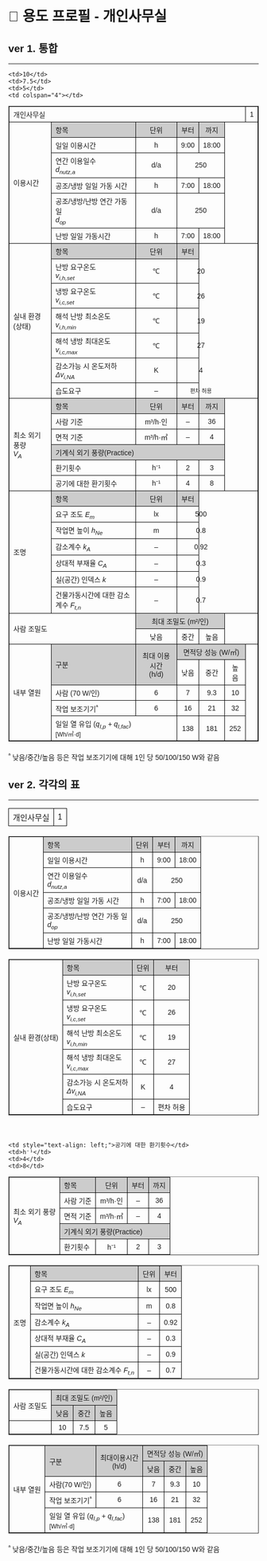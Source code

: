 # 🔹 용도 프로필 - 개인사무실

## ver 1. 통합
---
<!DOCTYPE html>
<html lang="ko">
<head>
  <meta charset="UTF-8">
  <title>개인사무실 환경 설정</title>
  <style>
    body {
      font-family: "Malgun Gothic", sans-serif;
      font-size: 14px;
    }
    table {
      border-collapse: collapse;
      width: 100%;
      margin-bottom: 20px;
    }
    th, td {
      border: 1px solid #000;
      padding: 5px 8px;
      vertical-align: middle;
    }
    th {
      background-color: #eee;
    }
    .center {
      text-align: center;
    }
    .left {
      text-align: left;
    }
    .gray {
      background-color: #ccc;
    }
  </style>
</head>
<body>

 <table border="1" cellspacing="0" cellpadding="5" style="border-collapse: collapse; font-family: 'Malgun Gothic', sans-serif; font-size: 14px; text-align: center; width: 100%;">
  <!-- Title Row -->
  <tr>
    <td colspan="8" style="text-align: left;">개인사무실</td>
    <td>1</td>
  </tr>

  <!-- 이용시간 -->
  <tr>
    <td rowspan="6" style="text-align: left;">이용시간</td>
    <td style="background-color: #ccc; text-align: left;">항목</td>
    <td style="background-color: #ccc;">단위</td>
    <td style="background-color: #ccc;">부터</td>
    <td style="background-color: #ccc;">까지</td>
    <td colspan="4" rowspan="6"></td>
  </tr>
  <tr>
    <td style="text-align: left;">일일 이용시간</td>
    <td>h</td>
    <td>9:00</td>
    <td>18:00</td>
  </tr>
  <tr>
    <td style="text-align: left;">연간 이용일수 <br><i>d<sub>nutz,a</sub></i></td>
    <td>d/a</td>
    <td colspan="2">250</td>
  </tr>
  <tr>
    <td style="text-align: left;">공조/냉방 일일 가동 시간</td>
    <td>h</td>
    <td>7:00</td>
    <td>18:00</td>
  </tr>
  <tr>
    <td style="text-align: left;">공조/냉방/난방 연간 가동 일 <br><i>d<sub>op</sub></i></td>
    <td>d/a</td>
    <td colspan="2">250</td>
  </tr>
  <tr>
    <td style="text-align: left;">난방 일일 가동시간</td>
    <td>h</td>
    <td>7:00</td>
    <td>18:00</td>
  </tr>

  <!-- 실내 환경 -->
  <tr>
    <td rowspan="7" style="text-align: left;">실내 환경(상태)</td>
    <td style="background-color: #ccc; text-align: left;">항목</td>
    <td style="background-color: #ccc;">단위</td>
    <td style="background-color: #ccc;" colspan="1">부터</td>
    <td colspan="5" rowspan="7"></td>
  </tr>
  <tr><td style="text-align: left;">난방 요구온도 <br><i>v<sub>i,h,set</sub></i></td><td>℃</td><td colspan="2">20</td></tr>
  <tr><td style="text-align: left;">냉방 요구온도 <br><i>v<sub>i,c,set</sub></i></td><td>℃</td><td colspan="2">26</td></tr>
  <tr><td style="text-align: left;">해석 난방 최소온도 <br><i>v<sub>i,h,min</sub></i></td><td>℃</td><td colspan="2">19</td></tr>
  <tr><td style="text-align: left;">해석 냉방 최대온도 <br><i>v<sub>i,c,max</sub></i></td><td>℃</td><td colspan="2">27</td></tr>
  <tr><td style="text-align: left;">감소가능 시 온도저하 <br><i>Δv<sub>i,NA</sub></i></td><td>K</td><td colspan="2">4</td></tr>
  <tr><td style="text-align: left;">습도요구</td><td>–</td><td colspan="2" style="font-size: 11px;">편차 허용</td></tr>
 </tr>


  <!-- 최소 외기 풍량 -->
  <tr>
    <td rowspan="6" style="text-align: left;">최소 외기 풍량 <br><i>V<sub>A</sub></i></td>
    <td style="background-color: #ccc; text-align: left;">항목</td>
    <td style="background-color: #ccc;">단위</td>
    <td style="background-color: #ccc;">부터</td>
    <td style="background-color: #ccc;">까지</td>
    <td colspan="4" rowspan="6"></td>
  </tr>
  <tr><td style="text-align: left;">사람 기준</td><td>m³/h·인</td><td>–</td><td>36</td></tr>
  <tr><td style="text-align: left;">면적 기준</td><td>m³/h·㎡</td><td>–</td><td>4</td></tr>
  <tr><td colspan="4" style="text-align: left; background-color: #ccc;">기계식 외기 풍량(Practice)</td></tr>
  <tr><td style="text-align: left;">환기횟수</td><td>h⁻¹</td><td>2</td><td>3</td></tr>
  <tr><td style="text-align: left;">공기에 대한 환기횟수</td><td>h⁻¹</td><td>4</td><td>8</td></tr>

  <!-- 조명 -->
  <tr>
    <td rowspan="7" style="text-align: left;">조명</td>
    <td style="background-color: #ccc; text-align: left;">항목</td>
    <td style="background-color: #ccc;">단위</td>
    <td style="background-color: #ccc;" colspan="1">부터</td>
    <td colspan="5" rowspan="7"></td>
  </tr>
  <tr><td style="text-align: left;">요구 조도 <i>E<sub>m</sub></i></td><td>lx</td><td colspan="2">500</td></tr>
  <tr><td style="text-align: left;">작업면 높이 <i>h<sub>Ne</sub></i></td><td>m</td><td colspan="2">0.8</td></tr>
  <tr><td style="text-align: left;">감소계수 <i>k<sub>A</sub></i></td><td>–</td><td colspan="2">0.92</td></tr>
  <tr><td style="text-align: left;">상대적 부재율 <i>C<sub>A</sub></i></td><td>–</td><td colspan="2">0.3</td></tr>
  <tr><td style="text-align: left;">실(공간) 인덱스 <i>k</i></td><td>–</td><td colspan="2">0.9</td></tr>
  <tr><td style="text-align: left;">건물가동시간에 대한 감소계수 <i>F<sub>t,n</sub></i></td><td>–</td><td colspan="2">0.7</td></tr>

  <!-- 사람 조밀도 -->
  <tr>
    <td rowspan="3" colspan="2" style="text-align: left;">사람 조밀도</td>
    <td colspan="3" style="background-color: #ccc;">최대 조밀도 (m²/인)</td>
    <td colspan="4" rowspan="2"></td>
  </tr>
  <tr>
    <td>낮음</td>
    <td>중간</td>
    <td>높음</td>
  </tr>
  <tr>
    
    <td>10</td>
    <td>7.5</td>
    <td>5</td>
    <td colspan="4"></td>
  </tr>

  <!-- 내부 열원 -->
  <tr>
    <td rowspan="5" colspan="1" style="text-align: left;">내부 열원</td>
    <td rowspan="2" style="text-align: left; background-color: #ccc;">구분</td>
    <td rowspan="2" style="background-color: #ccc;">최대 이용시간<br>(h/d)</td>
    <td colspan="3" style="background-color: #ccc;">면적당 성능 (W/㎡)</td>
    <td colspan="3" rowspan="5"></td>
  </tr>
  <tr>
    <td>낮음</td><td>중간</td><td>높음</td>
  </tr>
  <tr><td style="text-align: left;">사람 (70 W/인)</td><td>6</td><td>7</td><td>9.3</td><td>10</tr>
  <tr><td style="text-align: left;">작업 보조기기<sup>ᵃ</sup></td><td>6</td><td>16</td><td>21</td><td>32</td></tr>
  <tr>
    <td colspan="2" style="text-align: left;">일일 열 유입 (<i>q<sub>I,p</sub> + q<sub>I,fac</sub></i>)<br><span style="font-size: 12px;">[Wh/㎡·d]</span></td>
    <td>138</td><td>181</td><td>252</td>
  </tr>
 </table>

 <!-- 주석 -->
 <p style="font-family: 'Malgun Gothic', sans-serif; font-size: 14px;">
  <sup>ᵃ</sup> 낮음/중간/높음 등은 작업 보조기기에 대해 1인 당 50/100/150 W와 같음
 </p>





## ver 2. 각각의 표
---



<table>
  <tr>
    <td colspan="8" class="left">개인사무실</td>
    <td class="center">1</td>
  </tr>

<!-- 이용시간 -->
<table border="1" cellspacing="0" cellpadding="5" style="border-collapse: collapse; font-family: 'Malgun Gothic', sans-serif; font-size: 14px; text-align: center;">
  <tr>
    <td rowspan="6" style="text-align: left;">이용시간</td>
    <td style="text-align: left; background-color: #ccc;">항목</td>
    <td style="background-color: #ccc;">단위</td>
    <td style="background-color: #ccc;">부터</td>
    <td style="background-color: #ccc;">까지</td>
  </tr>
  <tr>
    <td style="text-align: left;">일일 이용시간</td>
    <td>h</td>
    <td>9:00</td>
    <td>18:00</td>
  </tr>
  <tr>
    <td style="text-align: left;">연간 이용일수<br><span style="font-style: italic;">d<sub>nutz,a</sub></span></td>
    <td>d/a</td>
    <td colspan="2">250</td>
  </tr>
  <tr>
    <td style="text-align: left;">공조/냉방 일일 가동 시간</td>
    <td>h</td>
    <td>7:00</td>
    <td>18:00</td>
  </tr>
  <tr>
    <td style="text-align: left;">공조/냉방/난방 연간 가동 일<br><span style="font-style: italic;">d<sub>op</sub></span></td>
    <td>d/a</td>
    <td colspan="2">250</td>
  </tr>
  <tr>
    <td style="text-align: left;">난방 일일 가동시간</td>
    <td>h</td>
    <td>7:00</td>
    <td>18:00</td>
  </tr>
</table>


  <!-- 실내환경(상태) -->
  <table border="1" cellspacing="0" cellpadding="5" style="border-collapse: collapse; font-family: 'Malgun Gothic', sans-serif; font-size: 14px; text-align: center;">
  <tr>
    <td rowspan="7" style="text-align: left;">실내 환경(상태)</td>
    <td style="text-align: left; background-color: #ccc;">항목</td>
    <td style="background-color: #ccc;">단위</td>
    <td style="background-color: #ccc;">부터</td>
  </tr>
  <tr>
    <td style="text-align: left;">난방 요구온도<br><span style="font-style: italic;">v<sub>i,h,set</sub></span></td>
    <td>℃</td>
    <td>20</td>
  </tr>
  <tr>
    <td style="text-align: left;">냉방 요구온도<br><span style="font-style: italic;">v<sub>i,c,set</sub></span></td>
    <td>℃</td>
    <td>26</td>
  </tr>
  <tr>
    <td style="text-align: left;">해석 난방 최소온도<br><span style="font-style: italic;">v<sub>i,h,min</sub></span></td>
    <td>℃</td>
    <td>19</td>
  </tr>
  <tr>
    <td style="text-align: left;">해석 냉방 최대온도<br><span style="font-style: italic;">v<sub>i,c,max</sub></span></td>
    <td>℃</td>
    <td>27</td>
  </tr>
  <tr>
    <td style="text-align: left;">감소가능 시 온도저하<br><span style="font-style: italic;">Δv<sub>i,NA</sub></span></td>
    <td>K</td>
    <td>4</td>
  </tr>
  <tr>
    <td style="text-align: left;">습도요구</td>
    <td>–</td>
    <td>편차 허용</td>
  </tr>
</table>

 <!-- 최소외기풍량 -->
<br>
<table border="1" cellspacing="0" cellpadding="5" style="border-collapse: collapse; font-family: 'Malgun Gothic', sans-serif; font-size: 14px; text-align: center;">
  <tr>
    <td rowspan="7" style="text-align: left;">최소 외기 풍량<br><span style="font-style: italic;">V<sub>A</sub></span></td>
    <td style="text-align: left; background-color: #ccc;">항목</td>
    <td style="background-color: #ccc;">단위</td>
    <td style="background-color: #ccc;">부터</td>
    <td style="background-color: #ccc;">까지</td>
  </tr>
  <tr>
    <td style="text-align: left;">사람 기준</td>
    <td>m³/h·인</td>
    <td>–</td>
    <td>36</td>
  </tr>
  <tr>
    <td style="text-align: left;">면적 기준</td>
    <td>m³/h·㎡</td>
    <td>–</td>
    <td>4</td>
  </tr>
   <tr>
    <tr>
    <td colspan="5" style="text-align: left; background-color: #ccc;">기계식 외기 풍량(Practice)</td>
   </tr>


  <tr>
    <td style="text-align: left;">환기횟수</td>
    <td>h⁻¹</td>
    <td>2</td>
    <td>3</td>
  </tr>
  <tr>

    <td style="text-align: left;">공기에 대한 환기횟수</td>
    <td>h⁻¹</td>
    <td>4</td>
    <td>8</td>
  </tr>
</table>


<!-- 조명 -->
<table border="1" cellspacing="0" cellpadding="5" style="border-collapse: collapse; font-family: 'Malgun Gothic', sans-serif; font-size: 14px; text-align: center;">
  <tr>
    <td rowspan="7" style="text-align: left;">조명</td>
    <td style="text-align: left; background-color: #ccc;">항목</td>
    <td style="background-color: #ccc;">단위</td>
    <td style="background-color: #ccc;">부터</td>
  </tr>
  <tr>
    <td style="text-align: left;">요구 조도 <span style="font-style: italic;">E<sub>m</sub></span></td>
    <td>lx</td>
    <td>500</td>
  </tr>
  <tr>
    <td style="text-align: left;">작업면 높이 <span style="font-style: italic;">h<sub>Ne</sub></span></td>
    <td>m</td>
    <td>0.8</td>
  </tr>
  <tr>
    <td style="text-align: left;">감소계수 <span style="font-style: italic;">k<sub>A</sub></span></td>
    <td>–</td>
    <td>0.92</td>
  </tr>
  <tr>
    <td style="text-align: left;">상대적 부재율 <span style="font-style: italic;">C<sub>A</sub></span></td>
    <td>–</td>
    <td>0.3</td>
  </tr>
  <tr>
    <td style="text-align: left;">실(공간) 인덱스 <span style="font-style: italic;">k</span></td>
    <td>–</td>
    <td>0.9</td>
  </tr>
  <tr>
    <td style="text-align: left;">건물가동시간에 대한 감소계수 <span style="font-style: italic;">F<sub>t,n</sub></span></td>
    <td>–</td>
    <td>0.7</td>
  </tr>
</table>

 <!-- 사람 조밀도 -->
<table border="1" cellspacing="0" cellpadding="5" style="border-collapse: collapse; font-family: 'Malgun Gothic', sans-serif; font-size: 14px; text-align: center;">
  <tr>
    <td rowspan="2" colspan="2" style="text-align: left;">사람 조밀도</td>
    <td colspan="3" style="background-color: #ccc;">최대 조밀도 (m²/인)</td>
  </tr>
  <tr>
    <td style="background-color: #ccc;">낮음</td>
    <td style="background-color: #ccc;">중간</td>
    <td style="background-color: #ccc;">높음</td>
  </tr>
  <tr>
    <td colspan="2"></td>
    <td>10</td>
    <td>7.5</td>
    <td>5</td>
  </tr>
</table>

 <!-- 내부 열원 -->
<table border="1" cellspacing="0" cellpadding="5" style="border-collapse: collapse; font-family: 'Malgun Gothic', sans-serif; font-size: 14px; text-align: center;">
  <tr>
    <td rowspan="5" colspan="1" style="text-align: left;">내부 열원</td>
    <td rowspan="2" style="text-align: left; background-color: #ccc;">구분</td>
    <td rowspan="2" style="background-color: #ccc;">최대이용시간<br>(h/d)</td>
    <td colspan="3" style="background-color: #ccc;">면적당 성능 (W/㎡)</td>
  </tr>
  <tr>
    <td style="background-color: #ccc;">낮음</td>
    <td style="background-color: #ccc;">중간</td>
    <td style="background-color: #ccc;">높음</td>
  </tr>
  <tr>
    <td style="text-align: left;">사람(70 W/인)</td>
    <td>6</td>
    <td>7</td>
    <td>9.3</td>
    <td>10</td>
  </tr>
  <tr>
    <td style="text-align: left;">작업 보조기기<sup>ᵃ</sup></td>
    <td>6</td>
    <td>16</td>
    <td>21</td>
    <td>32</td>
  </tr>
  <tr>
    <td colspan="2" style="text-align: left;">일일 열 유입 (<span style="font-style: italic;">q<sub>I,p</sub> + q<sub>I,fac</sub></span>)<br><span style="font-size: 12px;">[Wh/㎡·d]</span></td>
    <td>138</td>
    <td>181</td>
    <td>252</td>
  </tr>
</table>

 <!-- 주석 -->
<p style="font-family: 'Malgun Gothic', sans-serif; font-size: 14px;">
  <sup>ᵃ</sup> 낮음/중간/높음 등은 작업 보조기기에 대해 1인 당 50/100/150 W와 같음
</p>